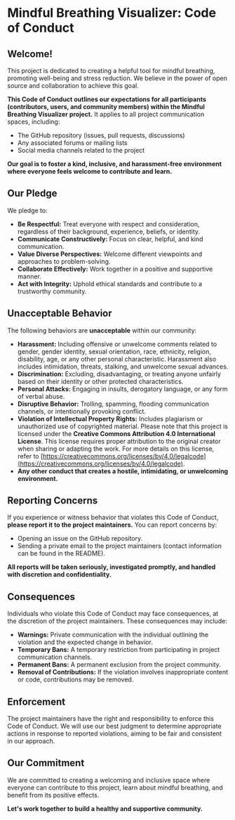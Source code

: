 # Mindful Breathing Visualizer: Code of Conduct

## Welcome!

This project is dedicated to creating a helpful tool for mindful breathing, promoting well-being and stress reduction. We believe in the power of open source and collaboration to achieve this goal.

**This Code of Conduct outlines our expectations for all participants (contributors, users, and community members) within the Mindful Breathing Visualizer project.** It applies to all project communication spaces, including:

* The GitHub repository (issues, pull requests, discussions)
* Any associated forums or mailing lists
* Social media channels related to the project

**Our goal is to foster a kind, inclusive, and harassment-free environment where everyone feels welcome to contribute and learn.**

## Our Pledge

We pledge to:

* **Be Respectful:** Treat everyone with respect and consideration, regardless of their background, experience, beliefs, or identity.
* **Communicate Constructively:** Focus on clear, helpful, and kind communication.
* **Value Diverse Perspectives:** Welcome different viewpoints and approaches to problem-solving.
* **Collaborate Effectively:** Work together in a positive and supportive manner.
* **Act with Integrity:** Uphold ethical standards and contribute to a trustworthy community.

## Unacceptable Behavior

The following behaviors are **unacceptable** within our community:

* **Harassment:** Including offensive or unwelcome comments related to gender, gender identity, sexual orientation, race, ethnicity, religion, disability, age, or any other personal characteristic. Harassment also includes intimidation, threats, stalking, and unwelcome sexual advances.
* **Discrimination:** Excluding, disadvantaging, or treating anyone unfairly based on their identity or other protected characteristics.
* **Personal Attacks:** Engaging in insults, derogatory language, or any form of verbal abuse.
* **Disruptive Behavior:** Trolling, spamming, flooding communication channels, or intentionally provoking conflict.
* **Violation of Intellectual Property Rights:** Includes plagiarism or unauthorized use of copyrighted material. Please note that this project is licensed under the **Creative Commons Attribution 4.0 International License**. This license requires proper attribution to the original creator when sharing or adapting the work. For more details on this license, refer to [https://creativecommons.org/licenses/by/4.0/legalcode](https://creativecommons.org/licenses/by/4.0/legalcode).
* **Any other conduct that creates a hostile, intimidating, or unwelcoming environment.**

## Reporting Concerns

If you experience or witness behavior that violates this Code of Conduct, **please report it to the project maintainers.** You can report concerns by:

* Opening an issue on the GitHub repository.
* Sending a private email to the project maintainers (contact information can be found in the README).

**All reports will be taken seriously, investigated promptly, and handled with discretion and confidentiality.**

## Consequences

Individuals who violate this Code of Conduct may face consequences, at the discretion of the project maintainers. These consequences may include:

* **Warnings:** Private communication with the individual outlining the violation and the expected change in behavior.
* **Temporary Bans:** A temporary restriction from participating in project communication channels.
* **Permanent Bans:** A permanent exclusion from the project community.
* **Removal of Contributions:** If the violation involves inappropriate content or code, contributions may be removed.

## Enforcement

The project maintainers have the right and responsibility to enforce this Code of Conduct. We will use our best judgment to determine appropriate actions in response to reported violations, aiming to be fair and consistent in our approach.

## Our Commitment

We are committed to creating a welcoming and inclusive space where everyone can contribute to this project, learn about mindful breathing, and benefit from its positive effects.

**Let's work together to build a healthy and supportive community.**